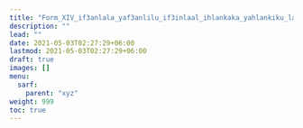 ```yaml
---
title: "Form_XIV_if3anlala_yaf3anlilu_if3inlaal_ihlankaka_yahlankiku_lafif_maqrun"
description: ""
lead: ""
date: 2021-05-03T02:27:29+06:00
lastmod: 2021-05-03T02:27:29+06:00
draft: true
images: []
menu: 
  sarf:
    parent: "xyz"
weight: 999
toc: true
---
```



